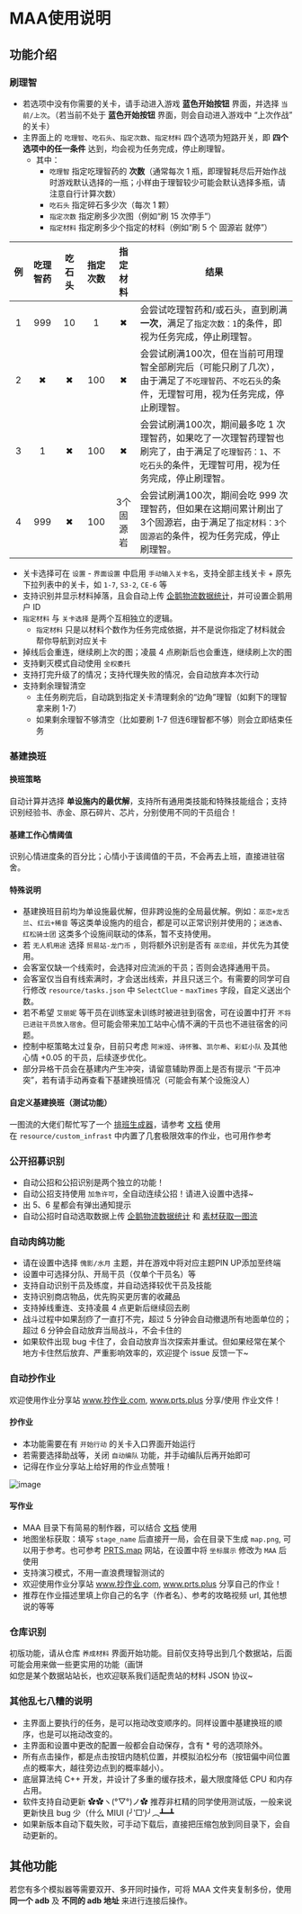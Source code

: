 # MAA使用说明

## 功能介绍

### 刷理智

- 若选项中没有你需要的关卡，请手动进入游戏 **蓝色开始按钮** 界面，并选择 `当前/上次`。（若当前不处于 **蓝色开始按钮** 界面，则会自动进入游戏中 “上次作战” 的关卡）
- 主界面上的 `吃理智`、`吃石头`、`指定次数`、`指定材料` 四个选项为短路开关，即 **四个选项中的任一条件** 达到，均会视为任务完成，停止刷理智。
  - 其中：
    - `吃理智` 指定吃理智药的 **次数**（通常每次 1 瓶，即理智耗尽后开始作战时游戏默认选择的一瓶；小样由于理智较少可能会默认选择多瓶，请注意自行计算次数）
    - `吃石头` 指定碎石多少次（每次 1 颗）
    - `指定次数` 指定刷多少次图（例如“刷 15 次停手”）
    - `指定材料` 指定刷多少个指定的材料（例如“刷 5 个 固源岩 就停”）

| 例 | 吃理智药 | 吃石头 | 指定次数 |  指定材料 | 结果                                                                                                                                          |
|:--:|:--------:|:------:|:--------:|:---------:|-----------------------------------------------------------------------------------------------------------------------------------------------|
|  1 |    999   |   10   |     1    |     ✖     | 会尝试吃理智药和/或石头，直到刷满 **一次**，满足了`指定次数：1`的条件，即视为任务完成，停止刷理智。                                                                    |
|  2 |     ✖    |    ✖   |    100   |     ✖     | 会尝试刷满100次，但在当前可用理智全部刷完后（可能只刷了几次），由于满足了`不吃理智药`、`不吃石头`的条件，无理智可用，视为任务完成，停止刷理智。           |
|  3 |     1    |    ✖   |    100   |     ✖     | 会尝试刷满100次，期间最多吃 1 次理智药，如果吃了一次理智药理智也刷完了，由于满足了`吃理智药：1`、`不吃石头`的条件，无理智可用，视为任务完成，停止刷理智。 |
|  4 |    999   |    ✖   |    100   | 3个固源岩 | 会尝试刷满100次，期间会吃 999 次理智药，但如果在这期间累计刷出了3个固源岩，由于满足了`指定材料：3个固源岩`的条件，视为任务完成，停止刷理智。                             |
- 关卡选择可在 `设置` - `界面设置` 中启用 `手动输入关卡名`，支持全部主线关卡 + 原先下拉列表中的关卡，如 `1-7`, `S3-2`, `CE-6` 等
- 支持识别并显示材料掉落，且会自动上传 [企鹅物流数据统计](https://penguin-stats.cn/)，并可设置企鹅用户 ID
- `指定材料` 与 `关卡选择` 是两个互相独立的逻辑。
  - `指定材料` 只是以材料个数作为任务完成依据，并不是说你指定了材料就会帮你导航到对应关卡
- 掉线后会重连，继续刷上次的图；凌晨 4 点刷新后也会重连，继续刷上次的图
- 支持剿灭模式自动使用 `全权委托`
- 支持打完升级了的情况；支持代理失败的情况，会自动放弃本次行动
- 支持剩余理智清空
  - 主任务刷完后，自动跳到指定关卡清理剩余的“边角”理智（如剩下的理智拿来刷 1-7）
  - 如果剩余理智不够清空（比如要刷 1-7 但连6理智都不够）则会立即结束任务

### 基建换班

#### 换班策略

自动计算并选择 **单设施内的最优解**，支持所有通用类技能和特殊技能组合；支持识别经验书、赤金、原石碎片、芯片，分别使用不同的干员组合！

#### 基建工作心情阈值

识别心情进度条的百分比；心情小于该阈值的干员，不会再去上班，直接进驻宿舍。

#### 特殊说明

- 基建换班目前均为单设施最优解，但非跨设施的全局最优解。例如：`巫恋+龙舌兰`、`红云+稀音` 等这类单设施内的组合，都是可以正常识别并使用的；`迷迭香`、`红松骑士团` 这类多个设施间联动的体系，暂不支持使用。
- 若 `无人机用途` 选择 `贸易站-龙门币` ，则将额外识别是否有 `巫恋组`，并优先为其使用。
- 会客室仅缺一个线索时，会选择对应流派的干员；否则会选择通用干员。
- 会客室仅当自有线索满时，才会送出线索，并且只送三个。有需要的同学可自行修改 `resource/tasks.json` 中 `SelectClue` - `maxTimes` 字段，自定义送出个数。
- 若不希望 `艾丽妮` 等干员在训练室未训练时被进驻到宿舍，可在设置中打开 `不将已进驻干员放入宿舍`。但可能会带来加工站中心情不满的干员也不进驻宿舍的问题。
- 控制中枢策略太过复杂，目前只考虑 `阿米娅`、`诗怀雅`、`凯尔希`、`彩虹小队` 及其他心情 +0.05 的干员，后续逐步优化。
- 部分异格干员会在基建内产生冲突，请留意辅助界面上是否有提示 “干员冲突”，若有请手动再查看下基建换班情况（可能会有某个设施没人）

#### 自定义基建换班（测试功能）

一图流的大佬们帮忙写了一个 [排班生成器](https://yituliu.site/riicCal/)，请参考 [文档](3.6-基建排班协议.md) 使用  
在 `resource/custom_infrast` 中内置了几套极限效率的作业，也可用作参考

### 公开招募识别

- 自动公招和公招识别是两个独立的功能！
- 自动公招支持使用 `加急许可`，全自动连续公招！请进入设置中选择~
- 出 5、6 星都会有弹出通知提示
- 自动公招时自动选取数据上传 [企鹅物流数据统计](https://penguin-stats.cn/) 和 [素材获取一图流](https://yituliu.site/)

### 自动肉鸽功能

- 请在设置中选择 `傀影/水月` 主题，并在游戏中将对应主题PIN UP添加至终端
- 设置中可选择分队、开局干员（仅单个干员名）等
- 支持自动识别干员及练度，并自动选择较优干员及技能
- 支持识别商店物品，优先购买更厉害的收藏品
- 支持掉线重连、支持凌晨 4 点更新后继续回去刷
- 战斗过程中如果刮痧了一直打不完，超过 5 分钟会自动撤退所有地面单位的；超过 6 分钟会自动放弃当局战斗，不会卡住的
- 如果软件出现 bug 卡住了，会自动放弃当次探索并重试。但如果经常在某个地方卡住然后放弃、严重影响效率的，欢迎提个 issue 反馈一下~

### 自动抄作业

欢迎使用作业分享站 www.抄作业.com, www.prts.plus 分享/使用 作业文件！

#### 抄作业

- 本功能需要在有 `开始行动` 的关卡入口界面开始运行
- 若需要选择助战等，关闭 `自动编队` 功能，并手动编队后再开始即可
- 记得在作业分享站上给好用的作业点赞哦！

![image](https://user-images.githubusercontent.com/18511905/189662951-5f9d6d88-3c23-49b3-a58f-c35388b2d5d7.png)

#### 写作业

- MAA 目录下有简易的制作器，可以结合 [文档](3.3-战斗流程协议.md) 使用
- 地图坐标获取：填写 `stage_name` 后直接开一局，会在目录下生成 `map.png`, 可以用于参考。也可参考 [PRTS.map](https://map.ark-nights.com/) 网站，在设置中将 `坐标展示` 修改为 `MAA` 后使用
- 支持演习模式，不用一直浪费理智测试的
- 欢迎使用作业分享站 www.抄作业.com, www.prts.plus 分享自己的作业！
- 推荐在作业描述里填上你自己的名字（作者名）、参考的攻略视频 url, 其他想说的等等

### 仓库识别

初版功能，请从仓库 `养成材料` 界面开始功能。目前仅支持导出到几个数据站，后面可能会用来做一些更实用的功能（画饼  
如您是某个数据站站长，也欢迎联系我们适配贵站的材料 JSON 协议~

### 其他乱七八糟的说明

- 主界面上要执行的任务，是可以拖动改变顺序的。同样设置中基建换班的顺序，也是可以拖动改变的。
- 主界面和设置中更改的配置一般都会自动保存，含有 * 号的选项除外。
- 所有点击操作，都是点击按钮内随机位置，并模拟泊松分布（按钮偏中间位置点的概率大，越往旁边点到的概率越小）。
- 底层算法纯 C++ 开发，并设计了多重的缓存技术，最大限度降低 CPU 和内存占用。
- 软件支持自动更新 ✿✿ヽ(°▽°)ノ✿ 推荐非杠精的同学使用测试版，一般来说更新快且 bug 少（什么 MIUI (╯‵□′)╯︵┻━┻
- 如果新版本自动下载失败，可手动下载后，直接把压缩包放到同目录下，会自动更新的。

## 其他功能

若您有多个模拟器等需要双开、多开同时操作，可将 MAA 文件夹复制多份，使用 **同一个 adb** 及 **不同的 adb 地址** 来进行连接后操作。
